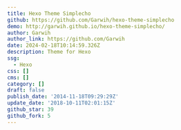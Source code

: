 ```yaml
---
title: Hexo Theme Simplecho
github: https://github.com/Garwih/hexo-theme-simplecho
demo: http://garwih.github.io/hexo-theme-simplecho/
author: Garwih
author_link: https://github.com/Garwih
date: 2024-02-18T10:14:59.326Z
description: Theme for Hexo
ssg:
  - Hexo
css: []
cms: []
category: []
draft: false
publish_date: '2014-11-18T09:29:29Z'
update_date: '2018-10-11T02:01:15Z'
github_star: 39
github_fork: 5
---
```


